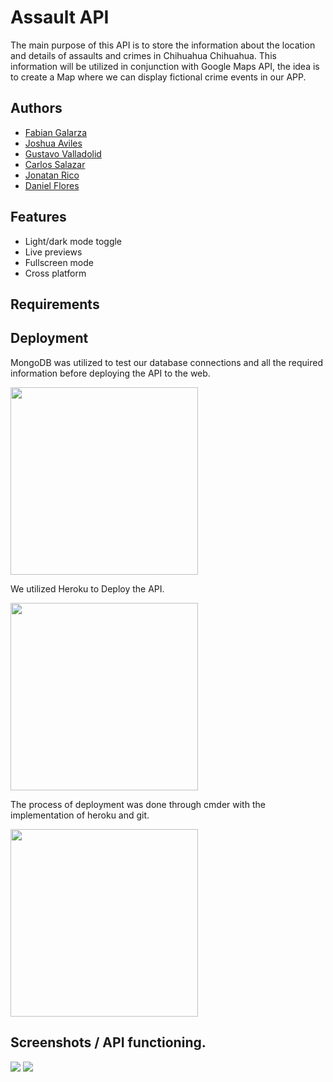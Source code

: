 # Assault API

The main purpose of this API is to store the information about the location and details of 
assaults and crimes in Chihuahua Chihuahua. This information will be utilized in conjunction
with Google Maps API, the idea is to create a Map where we can display fictional crime events
in our APP.

## Authors

- [Fabian Galarza](https://github.com/AetherFabian)
- [Joshua Aviles](https://github.com/JoshuaAv07)
- [Gustavo Valladolid](https://github.com/gusvalladolid)
- [Carlos Salazar](https://github.com/CarlosSSC)
- [Jonatan Rico](https://github.com/Jocarico)
- [Daniel Flores](https://github.com/Poncho1424)


## Features

- Light/dark mode toggle
- Live previews
- Fullscreen mode
- Cross platform


## Requirements

## Deployment
MongoDB was utilized to test our database connections and all the required information before deploying the API to the web. 

<img src='https://www.bacula.lat/wp-content/uploads/2020/02/MongoDB_Logo_FullColorBlack_RGB-4td3yuxzjs.png' width="300">

We utilized Heroku to Deploy the API.

<img src='https://tudip.com/wp-content/uploads/2018/06/1_9wOLuKSjCIAqSX_K8O0PKQ-800x302.png' width="300">

The process of deployment was done through cmder with the implementation of heroku and git. 

<img src='https://i0.wp.com/colaboratorio.net/wp-content/uploads/2017/01/git_000.jpg?fit=1200%2C600&ssl=1' width="300">

## Screenshots / API functioning.

<img src='https://s7.gifyu.com/images/Captura47.png'>
<img src='https://s7.gifyu.com/images/Screenshot-2022-03-30-212248.jpg'>

